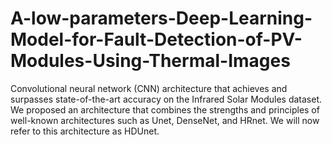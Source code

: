 # A-low-parameters-Deep-Learning-Model-for-Fault-Detection-of-PV-Modules-Using-Thermal-Images
Convolutional neural network (CNN) architecture that achieves and surpasses state-of-the-art accuracy on the Infrared Solar Modules dataset. We proposed an architecture that combines the strengths and principles of well-known architectures such as Unet, DenseNet, and HRnet. We will now refer to this architecture as HDUnet. 
